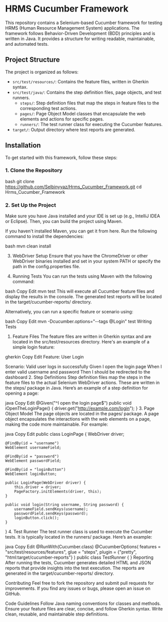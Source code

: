 # **HRMS Cucumber Framework**

This repository contains a Selenium-based Cucumber framework for testing HRMS (Human Resource Management System) applications. The framework follows Behavior-Driven Development (BDD) principles and is written in Java. It provides a structure for writing readable, maintainable, and automated tests.

## **Project Structure**

The project is organized as follows:

- `src/test/resources/`: Contains the feature files, written in Gherkin syntax.
- `src/test/java/`: Contains the step definition files, page objects, and test runners.
  - `steps/`: Step definition files that map the steps in feature files to the corresponding test actions.
  - `pages/`: Page Object Model classes that encapsulate the web elements and actions for specific pages.
  - `runners/`: The test runner class for executing the Cucumber features.
- `target/`: Output directory where test reports are generated.

## **Installation**

To get started with this framework, follow these steps:

### **1. Clone the Repository**

bash
git clone https://github.com/Selbinyyaz/Hrms_Cucumber_Framework.git
cd Hrms_Cucumber_Framework

### **2. Set Up the Project**
Make sure you have Java installed and your IDE is set up (e.g., IntelliJ IDEA or Eclipse). Then, you can build the project using Maven.

If you haven't installed Maven, you can get it from here.
Run the following command to install the dependencies:

bash
mvn clean install

3. WebDriver Setup
Ensure that you have the ChromeDriver or other WebDriver binaries installed and set in your system PATH or specify the path in the config.properties file.

4. Running Tests
You can run the tests using Maven with the following command:

bash
Copy
Edit
mvn test
This will execute all Cucumber feature files and display the results in the console. The generated test reports will be located in the target/cucumber-reports/ directory.

Alternatively, you can run a specific feature or scenario using:

bash
Copy
Edit
mvn -Dcucumber.options="--tags @Login" test
Writing Tests
1. Feature Files
The feature files are written in Gherkin syntax and are located in the src/test/resources directory. Here's an example of a simple login feature:

gherkin
Copy
Edit
Feature: User Login

  Scenario: Valid user logs in successfully
    Given I open the login page
    When I enter valid username and password
    Then I should be redirected to the dashboard
2. Step Definitions
Step definition files map the steps in the feature files to the actual Selenium WebDriver actions. These are written in the steps/ package in Java. Here’s an example of a step definition for opening a page:

java
Copy
Edit
@Given("^I open the login page$")
public void iOpenTheLoginPage() {
    driver.get("http://example.com/login");
}
3. Page Object Model
The page objects are located in the pages/ package. A page object encapsulates the interactions with the web elements on a page, making the code more maintainable. For example:

java
Copy
Edit
public class LoginPage {
    WebDriver driver;
    
    @FindBy(id = "username")
    WebElement usernameField;
    
    @FindBy(id = "password")
    WebElement passwordField;
    
    @FindBy(id = "loginButton")
    WebElement loginButton;
    
    public LoginPage(WebDriver driver) {
        this.driver = driver;
        PageFactory.initElements(driver, this);
    }

    public void login(String username, String password) {
        usernameField.sendKeys(username);
        passwordField.sendKeys(password);
        loginButton.click();
    }
}
4. Test Runner
The test runner class is used to execute the Cucumber tests. It is typically located in the runners/ package. Here’s an example:

java
Copy
Edit
@RunWith(Cucumber.class)
@CucumberOptions(
  features = "src/test/resources/features",
  glue = "steps",
  plugin = {"pretty", "html:target/cucumber-reports"}
)
public class TestRunner {
}
Reporting
After running the tests, Cucumber generates detailed HTML and JSON reports that provide insights into the test execution. The reports are generated in the target/cucumber-reports/ directory.

Contributing
Feel free to fork the repository and submit pull requests for improvements. If you find any issues or bugs, please open an issue on GitHub.

Code Guidelines
Follow Java naming conventions for classes and methods.
Ensure your feature files are clear, concise, and follow Gherkin syntax.
Write clean, reusable, and maintainable step definitions.
```

